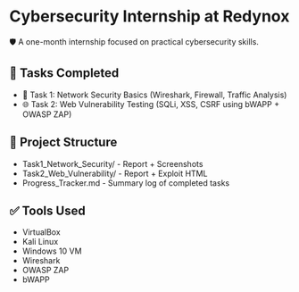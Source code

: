 # Cybersecurity Internship at Redynox

🛡️ A one-month internship focused on practical cybersecurity skills.

## 📌 Tasks Completed
- 🔐 Task 1: Network Security Basics (Wireshark, Firewall, Traffic Analysis)
- 🌐 Task 2: Web Vulnerability Testing (SQLi, XSS, CSRF using bWAPP + OWASP ZAP)
  
## 📁 Project Structure
- Task1_Network_Security/ - Report + Screenshots
- Task2_Web_Vulnerability/ - Report + Exploit HTML
- Progress_Tracker.md - Summary log of completed tasks

## ✅ Tools Used
- VirtualBox
- Kali Linux
- Windows 10 VM
- Wireshark
- OWASP ZAP
- bWAPP
